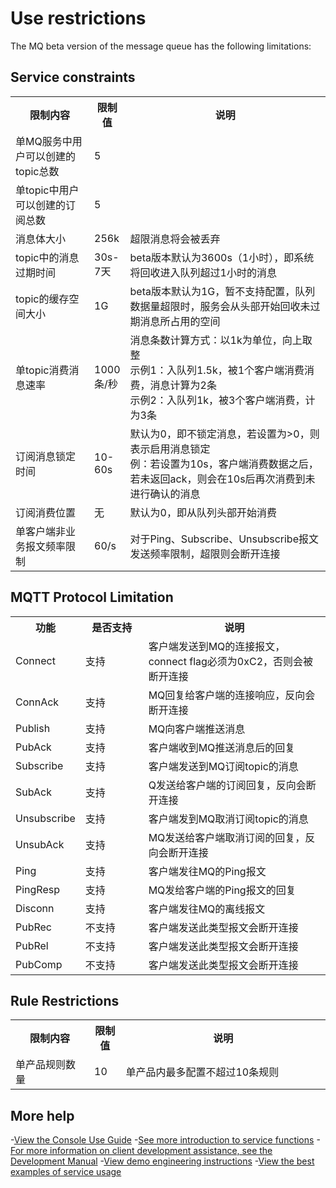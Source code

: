 # Use restrictions

The MQ beta version of the message queue has the following limitations:

## Service constraints

<table>
<tr><th width="25%">限制内容</th><th width="10%">限制值</th><th>说明</th></tr>
<tr><td>单MQ服务中用户可以创建的topic总数</td><td>5</td><td> </td></tr>
<tr><td>单topic中用户可以创建的订阅总数</td><td>5</td><td> </td></tr>
<tr><td>消息体大小</td><td>256k</td><td>超限消息将会被丢弃</td></tr>
<tr><td>topic中的消息过期时间</td><td>30s-7天</td><td>beta版本默认为3600s（1小时），即系统将回收进入队列超过1小时的消息</td></tr>
<tr><td>topic的缓存空间大小</td><td>1G</td><td>    beta版本默认为1G，暂不支持配置，队列数据量超限时，服务会从头部开始回收未过期消息所占用的空间</td></tr>
<tr><td>单topic消费消息速率</td><td>1000条/秒</td><td>消息条数计算方式：以1k为单位，向上取整<br>示例1：入队列1.5k，被1个客户端消费消费，消息计算为2条<br>示例2：入队列1k，被3个客户端消费，计为3条</td></tr>
<tr><td>订阅消息锁定时间</td><td>10-60s</td><td>默认为0，即不锁定消息，若设置为>0，则表示启用消息锁定<br>例：若设置为10s，客户端消费数据之后，若未返回ack，则会在10s后再次消费到未进行确认的消息</td></tr>
<tr><td>订阅消费位置</td><td>无</td><td>默认为0，即从队列头部开始消费</td></tr>
<tr><td>单客户端非业务报文频率限制</td><td>60/s</td><td>对于Ping、Subscribe、Unsubscribe报文发送频率限制，超限则会断开连接</td></tr>
</table>

## MQTT Protocol Limitation
<table>
<tr><th width="20%">功能</th><th width="20%">是否支持</th><th>说明</th></tr>
<tr><td>Connect</td><td>支持</td><td>客户端发送到MQ的连接报文，connect flag必须为0xC2，否则会被断开连接</td></tr>
<tr><td>ConnAck</td><td>支持</td><td>MQ回复给客户端的连接响应，反向会断开连接</td></tr>
<tr><td>Publish</td><td>支持</td><td>MQ向客户端推送消息</td></tr>
<tr><td>PubAck</td><td>支持</td><td>客户端收到MQ推送消息后的回复</td></tr>
<tr><td>Subscribe</td><td>支持</td><td>客户端发送到MQ订阅topic的消息</td></tr>
<tr><td>SubAck</td><td>支持</td><td>Q发送给客户端的订阅回复，反向会断开连接</td></tr>
<tr><td>Unsubscribe</td><td>支持</td><td>客户端发到MQ取消订阅topic的消息</td></tr>
<tr><td>UnsubAck</td><td>支持</td><td>MQ发送给客户端取消订阅的回复，反向会断开连接</td></tr>
<tr><td>Ping</td><td>支持</td><td>客户端发往MQ的Ping报文</td></tr>
<tr><td>PingResp</td><td>支持</td><td>MQ发给客户端的Ping报文的回复</td></tr>
<tr><td>Disconn</td><td>支持</td><td>客户端发往MQ的离线报文</td></tr>
<tr><td>PubRec</td><td>不支持</td><td>客户端发送此类型报文会断开连接</td></tr>
<tr><td>PubRel</td><td>不支持</td><td>客户端发送此类型报文会断开连接</td></tr>
<tr><td>PubComp</td><td>不支持</td><td>客户端发送此类型报文会断开连接</td></tr>
</table>

## Rule Restrictions
<table>
<tr><th width="25%">限制内容</th><th width="10%">限制值</th><th>说明</th></tr>
<tr><td>单产品规则数量</td><td>10</td><td>单产品内最多配置不超过10条规则</td></tr>
</table>


## More help

-[View the Console Use Guide](/book/easy-manual/MQ.md)
-[See more introduction to service functions](/book/application-development/mq/introduction.md)
-[For more information on client development assistance, see the Development Manual](/book/application-development/mq/development-manual.md)
-[View demo engineering instructions](/book/application-development/mq/demo-project.md)
-[View the best examples of service usage](/book/application-development/mq/example.md)
